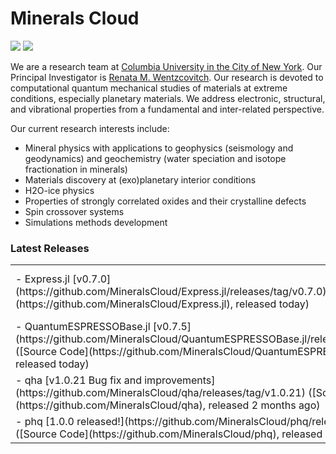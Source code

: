 # Minerals Cloud



[![](https://img.shields.io/twitter/follow/MineralsCloud?style=social)](https://twitter.com/MineralsCloud)
[![](https://img.shields.io/badge/Contact_Us-green.svg)](mailto:mineralscloud@protonmail.com)

We are a research team at [Columbia University in the City of New York](https://www.columbia.edu/).
Our Principal Investigator is [Renata M. Wentzcovitch](https://www.apam.columbia.edu/faculty/renata-wentzcovitch).
Our research is devoted to computational quantum mechanical studies of materials at extreme conditions, especially planetary materials. We address electronic, structural, and vibrational properties from a fundamental and inter-related perspective.

Our current research interests include:
- Mineral physics with applications to geophysics (seismology and geodynamics) and geochemistry (water speciation and isotope fractionation in minerals)
- Materials discovery at (exo)planetary interior conditions
- H2O-ice physics
- Properties of strongly correlated oxides and their crystalline defects
- Spin crossover systems
- Simulations methods development

### Latest Releases

<table border="0">
 <tr>
    <td>
- Express.jl [v0.7.0](https://github.com/MineralsCloud/Express.jl/releases/tag/v0.7.0) ([Source Code](https://github.com/MineralsCloud/Express.jl), released today)</td>
    <td>
- QuantumESPRESSOExpress.jl [v0.5.3](https://github.com/MineralsCloud/QuantumESPRESSOExpress.jl/releases/tag/v0.5.3) ([Source Code](https://github.com/MineralsCloud/QuantumESPRESSOExpress.jl), released 1 month ago)</td>
 </tr>
 <tr>
    <td>
- QuantumESPRESSOBase.jl [v0.7.5](https://github.com/MineralsCloud/QuantumESPRESSOBase.jl/releases/tag/v0.7.5) ([Source Code](https://github.com/MineralsCloud/QuantumESPRESSOBase.jl), released today)</td>
    <td>
- EquationsOfStateOfSolids.jl [v0.4.2](https://github.com/MineralsCloud/EquationsOfStateOfSolids.jl/releases/tag/v0.4.2) ([Source Code](https://github.com/MineralsCloud/EquationsOfStateOfSolids.jl), released 2 days ago)</td>
 </tr>
 <tr>
    <td>
- qha [v1.0.21 Bug fix and improvements](https://github.com/MineralsCloud/qha/releases/tag/v1.0.21) ([Source Code](https://github.com/MineralsCloud/qha), released 2 months ago)</td>
    <td>
- cij [1.0.0-b4](https://github.com/MineralsCloud/cij/releases/tag/1.0.0-b4) ([Source Code](https://github.com/MineralsCloud/cij), released 4 days ago )</td>
 </tr>
 <tr>
    <td>
- phq [1.0.0 released!](https://github.com/MineralsCloud/phq/releases/tag/1.0.0) ([Source Code](https://github.com/MineralsCloud/phq), released 2 years ago )</td>
 </tr>
</table>
